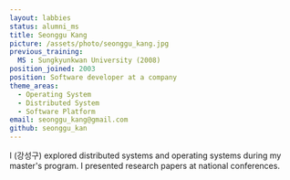 ```yaml
---
layout: labbies
status: alumni_ms
title: Seonggu Kang
picture: /assets/photo/seonggu_kang.jpg
previous_training:
  MS : Sungkyunkwan University (2008)
position_joined: 2003
position: Software developer at a company
theme_areas:
  - Operating System
  - Distributed System
  - Software Platform
email: seonggu_kang@gmail.com
github: seonggu_kan
---
```


I (강성구) explored distributed systems and operating systems during my master's program. I presented research papers at national conferences.

